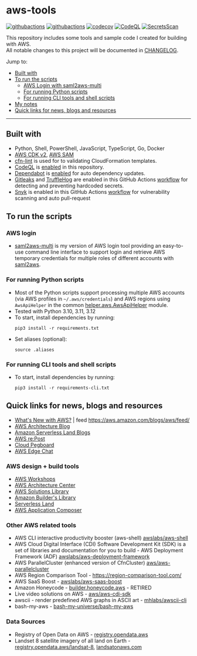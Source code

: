 # aws-tools

[![githubactions](https://github.com/kyhau/aws-tools/actions/workflows/common-helper-build.yml/badge.svg)](https://github.com/kyhau/aws-tools/actions/workflows/common-helper-build.yml)
[![githubactions](https://github.com/kyhau/aws-tools/actions/workflows/lint.yaml/badge.svg)](https://github.com/kyhau/aws-tools/actions/workflows/lint.yaml)
[![codecov](https://codecov.io/gh/kyhau/aws-tools/branch/main/graph/badge.svg)](https://codecov.io/gh/kyhau/aws-tools)
[![CodeQL](https://github.com/kyhau/aws-tools/actions/workflows/codeql-analysis.yml/badge.svg)](https://github.com/kyhau/aws-tools/actions/workflows/codeql-analysis.yml)
[![SecretsScan](https://github.com/kyhau/aws-tools/actions/workflows/secrets-scan.yml/badge.svg)](https://github.com/kyhau/aws-tools/actions/workflows/secrets-scan.yml)

This repository includes some tools and sample code I created for building with AWS.<br>
All notable changes to this project will be documented in [CHANGELOG](./CHANGELOG.md).

Jump to:
- [Built with](#built-with)
- [To run the scripts](#to-run-the-scripts)
    - [AWS Login with saml2aws-multi](#aws-login)
    - [For running Python scripts](#for-running-python-scripts)
    - [For running CLI tools and shell scripts](#for-running-cli-tools-and-shell-scripts)
- [My notes](#my-notes)
- [Quick links for news, blogs and resources](#quick-links-for-news-blogs-and-resources)

---

## Built with
- Python, Shell, PowerShell, JavaScript, TypeScript, Go, Docker
- [AWS CDK v2](https://docs.aws.amazon.com/cdk/v2/guide/home.html), [AWS SAM](https://aws.amazon.com/serverless/sam/)
- [cfn-lint](https://github.com/aws-cloudformation/cfn-lint) is used for to validating CloudFormation templates.
- [CodeQL](https://codeql.github.com) is [enabled](.github/workflows/codeql-analysis.yml) in this repository.
- [Dependabot](https://docs.github.com/en/code-security/dependabot/dependabot-version-updates) is [enabled](.github/dependabot.yml) for auto dependency updates.
- [Gitleaks](https://github.com/gitleaks/gitleaks) and [TruffleHog](https://github.com/trufflesecurity/trufflehog) are enabled in this GitHub Actions [workflow](.github/workflows/secrets-scan.yml) for detecting and preventing hardcoded secrets.
- [Snyk](https://github.com/snyk/actions) is enabled in this GitHub Actions [workflow](.github/workflows/common-helper-build.yml) for vulnerability scanning and auto pull-request

## To run the scripts

### AWS login

- [saml2aws-multi](https://github.com/kyhau/saml2aws-multi) is my version of AWS login tool providing an easy-to-use command line interface to support login and retrieve AWS temporary credentials for multiple roles of different accounts with [saml2aws](https://github.com/Versent/saml2aws).

### For running Python scripts

- Most of the Python scripts support processing multiple AWS accounts (via AWS profiles in `~/.aws/credentials`) and AWS regions using `AwsApiHelper` in the common [helper.aws.AwsApiHelper](./_common/helper/aws.py) module.
- Tested with Python 3.10, 3.11, 3.12
- To start, install dependencies by running:
    ```
    pip3 install -r requirements.txt
    ```
- Set aliases (optional):
    ```
    source .aliases
    ```

### For running CLI tools and shell scripts

- To start, install dependencies by running:
    ```
    pip3 install -r requirements-cli.txt
    ```

## Quick links for news, blogs and resources

- [What's New with AWS?](https://aws.amazon.com/new/?nc2=h_ql_exm&whats-new-content-all.sort-by=item.additionalFields.postDateTime&whats-new-content-all.sort-order=desc&wn-featured-announcements.sort-by=item.additionalFields.numericSort&wn-featured-announcements.sort-order=asc) | feed https://aws.amazon.com/blogs/aws/feed/
- [AWS Architecture Blog](https://aws.amazon.com/blogs/architecture)
- [Amazon Serverless Land Blogs](https://serverlessland.com/blog)
- [AWS re:Post](https://repost.aws/)
- [Cloud Pegboard](https://cloudpegboard.com/detail.html)
- [AWS Edge Chat](https://soundcloud.com/awsedgechat)

### AWS design + build tools

- [AWS Workshops](https://workshops.aws/)
- [AWS Architecture Center](https://aws.amazon.com/architecture/?cards-all.sort-by=item.additionalFields.sortDate&cards-all.sort-order=desc&awsf.content-type=*all&awsf.methodology=*all&awsf.tech-category=*all&awsf.industries=*all&awsf.business-category=*all)
- [AWS Solutions Library](https://aws.amazon.com/solutions/)
- [Amazon Builder's Library](https://aws.amazon.com/builders-library)
- [Serverless Land](https://serverlessland.com/)
- [AWS Application Composer](https://aws.amazon.com/application-composer/)

### Other AWS related tools

- AWS CLI interactive productivity booster (aws-shell) [awslabs/aws-shell](https://github.com/awslabs/aws-shell)
- AWS Cloud Digital Interface (CDI) Software Development Kit (SDK) is a set of libraries and documentation for you to build - AWS Deployment Framework (ADF) [awslabs/aws-deployment-framework](https://github.com/awslabs/aws-deployment-framework)
- AWS ParallelCluster (enhanced version of CfnCluster) [aws/aws-parallelcluster](https://github.com/aws/aws-parallelcluster)
- AWS Region Comparison Tool - https://region-comparison-tool.com/
- AWS SaaS Boost - [awslabs/aws-saas-boost](https://github.com/awslabs/aws-saas-boost)
- Amazon Honeycode - [builder.honeycode.aws](https://builder.honeycode.aws/) - RETIRED
- Live video solutions on AWS - [aws/aws-cdi-sdk](https://github.com/aws/aws-cdi-sdk)
- awscii - render predefined AWS graphs in ASCII art - [mhlabs/awscii-cli](https://github.com/mhlabs/awscii-cli)
- bash-my-aws - [bash-my-universe/bash-my-aws](https://github.com/bash-my-universe/bash-my-aws.git)

### Data Sources

- Registry of Open Data on AWS - [registry.opendata.aws](https://registry.opendata.aws/)
- Landset 8 satellite imagery of all land on Earth - [registry.opendata.aws/landsat-8](https://registry.opendata.aws/landsat-8/), [landsatonaws.com](https://landsatonaws.com/)
